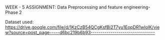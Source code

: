 WEEK - 5 ASSIGNMENT: Data Preprocessing and feature engineering-Phase 2

Dataset used: https://drive.google.com/file/d/1KzCzB54QCgKsfBi2T7yu1EopDR1wIolK/view?source=post_page-----d6bc219b6b93--------------------------------
